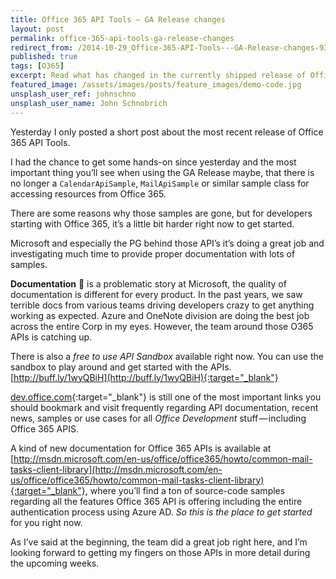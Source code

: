 ```yaml
---
title: Office 365 API Tools — GA Release changes
layout: post
permalink: office-365-api-tools-ga-release-changes
redirect_from: /2014-10-29_Office-365-API-Tools---GA-Release-changes-93f07da0d5b6
published: true
tags: [O365]
excerpt: Read what has changed in the currently shipped release of Office365 API Tools.
featured_image: /assets/images/posts/feature_images/demo-code.jpg
unsplash_user_ref: johnschno
unsplash_user_name: John Schnobrich
---
```


Yesterday I only posted a short post about the most recent release of Office 365 API Tools.

I had the chance to get some hands-on since yesterday and the most important thing you’ll see when using the GA Release maybe, that there is no longer a `CalendarApiSample`, `MailApiSample` or similar sample class for accessing resources from Office 365.

There are some reasons why those samples are gone, but for developers starting with Office 365, it’s a little bit harder right now to get started.

Microsoft and especially the PG behind those API’s it’s doing a great job and investigating much time to provide proper documentation with lots of samples.

**Documentation** 🙂 is a problematic story at Microsoft, the quality of documentation is different for every product. In the past years, we saw terrible docs from various teams driving developers crazy to get anything working as expected. Azure and OneNote division are doing the best job across the entire Corp in my eyes. However, the team around those O365 APIs is catching up.

There is also a *free to use API Sandbox* available right now. You can use the sandbox to play around and get started with the APIs. [http://buff.ly/1wyQBiH](http://buff.ly/1wyQBiH){:target="_blank"}

[dev.office.com](http://dev.office.com){:target="_blank"} is still one of the most important links you should bookmark and visit frequently regarding API documentation, recent news, samples or use cases for all *Office Development* stuff — including Office 365 APIS.

A kind of new documentation for Office 365 APIs is available at [http://msdn.microsoft.com/en-us/office/office365/howto/common-mail-tasks-client-library](http://msdn.microsoft.com/en-us/office/office365/howto/common-mail-tasks-client-library){:target="_blank"}, where you’ll find a ton of source-code samples regarding all the features Office 365 API is offering including the entire authentication process using Azure AD. *So this is the place to get started* for you right now.

As I’ve said at the beginning, the team did a great job right here, and I’m looking forward to getting my fingers on those APIs in more detail during the upcoming weeks.


